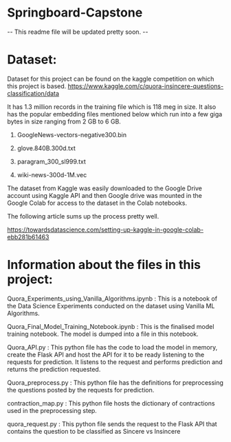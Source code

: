 # Springboard-Capstone
-- This readme file will be updated pretty soon. --

# Dataset:
Dataset for this project can be found on the kaggle competition on which this project is based. 
https://www.kaggle.com/c/quora-insincere-questions-classification/data

It has 1.3 million records in the training file which is 118 meg in size. It also has the popular embedding files mentioned below which run into a few giga bytes in size ranging from 2 GB to 6 GB.

1) GoogleNews-vectors-negative300.bin

2) glove.840B.300d.txt

3) paragram_300_sl999.txt

4) wiki-news-300d-1M.vec

The dataset from Kaggle was easily downloaded to the Google Drive account using Kaggle API and then Google drive was mounted in the Google Colab for access to the dataset in the Colab notebooks.

The following article sums up the process pretty well.

https://towardsdatascience.com/setting-up-kaggle-in-google-colab-ebb281b61463



# Information about the files in this project:

Quora_Experiments_using_Vanilla_Algorithms.ipynb : This is a notebook of the Data Science Experiments conducted on the dataset using Vanilla ML Algorithms.

Quora_Final_Model_Training_Notebook.ipynb : This is the finalised model training notebook. The model is dumped into a file in this notebook.

Quora_API.py : This python file has the code to load the model in memory, create the Flask API and host the API for it to be ready listening to the requests for prediction. It listens to the request and performs prediction and returns the prediction requested.

Quora_preprocess.py : This python file has the definitions for preprocessing the questions posted by the requests for prediction.

contraction_map.py : This python file hosts the dictionary of contractions used in the preprocessing step.

quora_request.py : This python file sends the request to the Flask API that contains the question to be classified as Sincere vs Insincere
